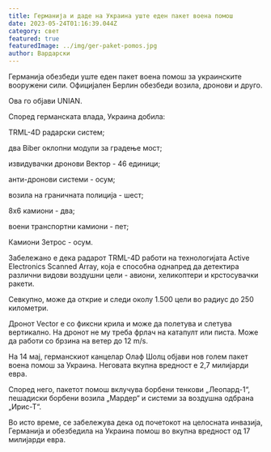 ```yaml
---
title: Германија и даде на Украина уште еден пакет воена помош
date: 2023-05-24T01:16:39.044Z
category: свет
featured: true
featuredImage: ../img/ger-paket-pomos.jpg
author: Вардарски
---
```

Германија обезбеди уште еден пакет воена помош за украинските вооружени сили. Официјален Берлин обезбеди возила, дронови и друго.

Ова го објави UNIAN.

Според германската влада, Украина добила:

TRML-4D радарски систем;

два Biber оклопни модули за градење мост;

извидувачки дронови Вектор - 46 единици;

анти-дронови системи - осум;

возила на граничната полиција - шест;

8x6 камиони - два;

воени транспортни камиони - пет;

Камиони Зетрос - осум.

Забележано е дека радарот TRML-4D работи на технологијата Active Electronics Scanned Array, која е способна однапред да детектира различни видови воздушни цели - авиони, хеликоптери и крстосувачки ракети.

Севкупно, може да открие и следи околу 1.500 цели во радиус до 250 километри.

Дронот Vector е со фиксни крила и може да полетува и слетува вертикално. На дронот не му треба фрлач на катапулт или писта. Може да работи со брзина на ветер до 12 m/s.

На 14 мај, германскиот канцелар Олаф Шолц објави нов голем пакет воена помош за Украина. Неговата вкупна вредност е 2,7 милијарди евра.

Според него, пакетот помош вклучува борбени тенкови „Леопард-1“, пешадиски борбени возила „Мардер“ и системи за воздушна одбрана „Ирис-Т“.

Во исто време, се забележува дека од почетокот на целосната инвазија, Германија и обезбедила на Украина помош во вкупна вредност од 17 милијарди евра.